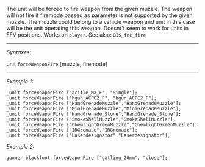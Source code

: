 The unit will be forced to fire weapon from the given muzzle. The weapon will not fire if firemode passed as parameter is not supported by the given muzzle. The muzzle could belong to a vehicle weapon and unit in this case will be the unit operating this weapon. Doesnt't seem to work for units in FFV positions. Works on `player`. See also: `BIS_fnc_fire`


---
*Syntaxes:*

unit `forceWeaponFire` [muzzle, firemode]

---
*Example 1:*

```sqf
_unit forceWeaponFire ["arifle_MX_F", "Single"];
_unit forceWeaponFire ["hgun_ACPC2_F", "hgun_ACPC2_F"];
_unit forceWeaponFire ["HandGrenadeMuzzle","HandGrenadeMuzzle"];
_unit forceWeaponFire ["MiniGrenadeMuzzle","MiniGrenadeMuzzle"];
_unit forceWeaponFire ["HandGrenade_Stone","HandGrenade_Stone"];
_unit forceWeaponFire ["SmokeShellMuzzle","SmokeShellMuzzle"];
_unit forceWeaponFire ["ChemlightGreenMuzzle","ChemlightGreenMuzzle"];
_unit forceWeaponFire ["IRGrenade","IRGrenade"];
_unit forceWeaponFire ["Laserdesignator","Laserdesignator"];
```

*Example 2:*

```sqf
gunner blackfoot forceWeaponFire ["gatling_20mm", "close"];
```